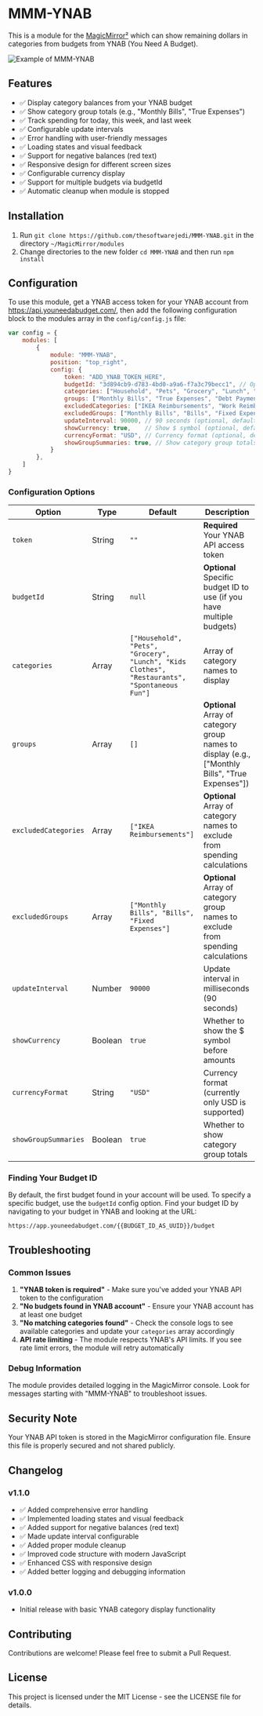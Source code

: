 # MMM-YNAB

This is a module for the [MagicMirror²](https://github.com/MichMich/MagicMirror/) which can show remaining dollars in categories from budgets from YNAB (You Need A Budget).

![Example of MMM-YNAB](./screenshot.png)

## Features

- ✅ Display category balances from your YNAB budget
- ✅ Show category group totals (e.g., "Monthly Bills", "True Expenses")
- ✅ Track spending for today, this week, and last week
- ✅ Configurable update intervals
- ✅ Error handling with user-friendly messages
- ✅ Loading states and visual feedback
- ✅ Support for negative balances (red text)
- ✅ Responsive design for different screen sizes
- ✅ Configurable currency display
- ✅ Support for multiple budgets via budgetId
- ✅ Automatic cleanup when module is stopped

## Installation

1. Run `git clone https://github.com/thesoftwarejedi/MMM-YNAB.git` in the directory `~/MagicMirror/modules`
2. Change directories to the new folder `cd MMM-YNAB` and then run `npm install`

## Configuration

To use this module, get a YNAB access token for your YNAB account from https://api.youneedabudget.com/, then add the following configuration block to the modules array in the `config/config.js` file:

```js
var config = {
    modules: [
        {
            module: "MMM-YNAB",
            position: "top_right",
            config: {
                token: "ADD_YNAB_TOKEN_HERE",
                budgetId: "3d894cb9-d783-4bd0-a9a6-f7a3c79becc1", // Optional
                categories: ["Household", "Pets", "Grocery", "Lunch", "Kids Clothes", "Restaurants", "Spontaneous Fun"],
                groups: ["Monthly Bills", "True Expenses", "Debt Payments"], // Optional: specific groups to show
                excludedCategories: ["IKEA Reimbursements", "Work Reimbursements"], // Optional: categories to exclude from spending
                excludedGroups: ["Monthly Bills", "Bills", "Fixed Expenses"], // Optional: category groups to exclude from spending
                updateInterval: 90000, // 90 seconds (optional, default: 90000)
                showCurrency: true,    // Show $ symbol (optional, default: true)
                currencyFormat: "USD", // Currency format (optional, default: "USD")
                showGroupSummaries: true, // Show category group totals (optional, default: true)
            }
        },
    ]
}
```

### Configuration Options

| Option | Type | Default | Description |
|--------|------|---------|-------------|
| `token` | String | `""` | **Required** Your YNAB API access token |
| `budgetId` | String | `null` | **Optional** Specific budget ID to use (if you have multiple budgets) |
| `categories` | Array | `["Household", "Pets", "Grocery", "Lunch", "Kids Clothes", "Restaurants", "Spontaneous Fun"]` | Array of category names to display |
| `groups` | Array | `[]` | **Optional** Array of category group names to display (e.g., ["Monthly Bills", "True Expenses"]) |
| `excludedCategories` | Array | `["IKEA Reimbursements"]` | **Optional** Array of category names to exclude from spending calculations |
| `excludedGroups` | Array | `["Monthly Bills", "Bills", "Fixed Expenses"]` | **Optional** Array of category group names to exclude from spending calculations |
| `updateInterval` | Number | `90000` | Update interval in milliseconds (90 seconds) |
| `showCurrency` | Boolean | `true` | Whether to show the $ symbol before amounts |
| `currencyFormat` | String | `"USD"` | Currency format (currently only USD is supported) |
| `showGroupSummaries` | Boolean | `true` | Whether to show category group totals |

### Finding Your Budget ID

By default, the first budget found in your account will be used. To specify a specific budget, use the `budgetId` config option. Find your budget ID by navigating to your budget in YNAB and looking at the URL:

`https://app.youneedabudget.com/{{BUDGET_ID_AS_UUID}}/budget`

## Troubleshooting

### Common Issues

1. **"YNAB token is required"** - Make sure you've added your YNAB API token to the configuration
2. **"No budgets found in YNAB account"** - Ensure your YNAB account has at least one budget
3. **"No matching categories found"** - Check the console logs to see available categories and update your `categories` array accordingly
4. **API rate limiting** - The module respects YNAB's API limits. If you see rate limit errors, the module will retry automatically

### Debug Information

The module provides detailed logging in the MagicMirror console. Look for messages starting with "MMM-YNAB" to troubleshoot issues.

## Security Note

Your YNAB API token is stored in the MagicMirror configuration file. Ensure this file is properly secured and not shared publicly.

## Changelog

### v1.1.0
- ✅ Added comprehensive error handling
- ✅ Implemented loading states and visual feedback
- ✅ Added support for negative balances (red text)
- ✅ Made update interval configurable
- ✅ Added proper module cleanup
- ✅ Improved code structure with modern JavaScript
- ✅ Enhanced CSS with responsive design
- ✅ Added better logging and debugging information

### v1.0.0
- Initial release with basic YNAB category display functionality

## Contributing

Contributions are welcome! Please feel free to submit a Pull Request.

## License

This project is licensed under the MIT License - see the LICENSE file for details.
